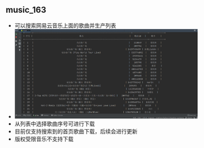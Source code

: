 ## music_163

+ 可以搜索网易云音乐上面的歌曲并生产列表
+ ![Image](https://github.com/OD-Ice/music_163/raw/master/music.png)
+ 从列表中选择歌曲序号可进行下载
+ 目前仅支持搜索到的首页歌曲下载，后续会进行更新
+ 版权受限音乐不支持下载

